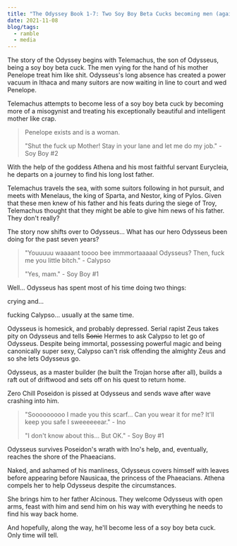 ```yaml
---
title: "The Odyssey Book 1-7: Two Soy Boy Beta Cucks becoming men (again)"
date: 2021-11-08
blog/tags:
  - ramble
  - media
---
```


The story of the Odyssey begins with Telemachus, the son of Odysseus, being a soy boy beta cuck. The men vying for the hand of his mother Penelope treat him like shit. Odysseus's long absence has created a power vacuum in Ithaca and many suitors are now waiting in line to court and wed Penelope.

Telemachus attempts to become less of a soy boy beta cuck by becoming more of a misogynist and treating his exceptionally beautiful and intelligent mother like crap.

> Penelope exists and is a woman.
>
> "Shut the fuck up Mother! Stay in your lane and let me do my job." - Soy Boy #2

With the help of the goddess Athena and his most faithful servant Eurycleia, he departs on a journey to find his long lost father.

Telemachus travels the sea, with some suitors following in hot pursuit, and meets with Menelaus, the king of Sparta, and Nestor, king of Pylos. Given that these men knew of his father and his feats during the siege of Troy, Telemachus thought that they might be able to give him news of his father. They don't really?

The story now shifts over to Odysseus... What has our hero Odysseus been doing for the past seven years?

> "Youuuuu waaaant toooo bee immmortaaaaal Odysseus? Then, fuck me you little bitch." - Calypso
>
> "Yes, mam." - Soy Boy #1

Well... Odysseus has spent most of his time doing two things:

crying and...

fucking Calypso... usually at the same time.

Odysseus is homesick, and probably depressed. Serial rapist Zeus takes pity on Odysseus and tells <del>Sonic</del> Hermes to ask Calypso to let go of Odysseus. Despite being immortal, possessing powerful magic and being canonically super sexy, Calypso can't risk offending the almighty Zeus and so she lets Odysseus go.

Odysseus, as a master builder (he built the Trojan horse after all), builds a raft out of driftwood and sets off on his quest to return home.

Zero Chill Poseidon is pissed at Odysseus and sends wave after wave crashing into him.

> "Sooooooooo I made you this scarf... Can you wear it for me? It'll keep you safe I sweeeeeear." - Ino
>
> "I don't know about this... But OK." - Soy Boy #1

Odysseus survives Poseidon's wrath with Ino's help, and, eventually, reaches the shore of the Phaeacians.

Naked, and ashamed of his manliness, Odysseus covers himself with leaves before appearing before Nausicaa, the princess of the Phaeacians. Athena compels her to help Odysseus despite the circumstances.

She brings him to her father Alcinous. They welcome Odysseus with open arms, feast with him and send him on his way with everything he needs to find his way back home.

And hopefully, along the way, he'll become less of a soy boy beta cuck. Only time will tell.
